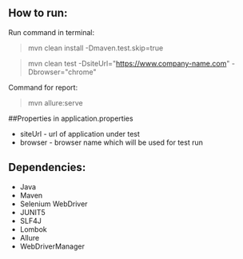 ## How to run:
Run command in terminal: 

> mvn clean install -Dmaven.test.skip=true

> mvn clean test -DsiteUrl="https://www.company-name.com" -Dbrowser="chrome"

Command for report: 

>mvn allure:serve

##Properties in application.properties
- siteUrl - url of application under test
- browser - browser name which will be used for test run

## Dependencies:
- Java
- Maven
- Selenium WebDriver
- JUNIT5
- SLF4J
- Lombok
- Allure
- WebDriverManager


